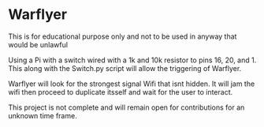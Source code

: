 # Warflyer
This is for educational purpose only and not to be used in anyway that would be unlawful

Using a Pi with a switch wired with a 1k and 10k resistor to pins 16, 20, and 1. This along with the Switch.py script will allow the triggering of Warflyer.  

Warflyer will look for the strongest signal Wifi that isnt hidden. It will jam the wifi then proceed to duplicate itsself and wait for the user to interact.

This project is not complete and will remain open for contributions for an unknown time frame.
